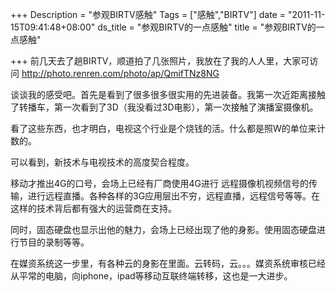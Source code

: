 +++
Description = "参观BIRTV感触"
Tags = ["感触","BIRTV"]
date = "2011-11-15T09:41:48+08:00"
ds_title = "参观BIRTV的一点感触"
title = "参观BIRTV的一点感触"

+++
前几天去了趟BIRTV，顺道拍了几张照片，我放在了我的人人里，大家可访问<a> http://photo.renren.com/photo/ap/QmifTNz8NG</a>

谈谈我的感受吧。首先是看到了很多很多很实用的先进装备。我第一次近距离接触了转播车，第一次看到了3D（我没看过3D电影），第一次接触了演播室摄像机。

看了这些东西，也才明白，电视这个行业是个烧钱的活。什么都是照W的单位来计数的。

可以看到，新技术与电视技术的高度契合程度。

移动才推出4G的口号，会场上已经有厂商使用4G进行 远程摄像机视频信号的传输，进行远程直播。各种各样的3G应用层出不穷，远程直播，远程信号等等。在这样的技术背后都有强大的运营商在支持。

同时，固态硬盘也显示出他的魅力，会场上已经出现了他的身影。使用固态硬盘进行节目的录制等等。

在媒资系统这一步里，有各种云的身影在里面。云转码，云。。。媒资系统审核已经从平常的电脑，向iphone，ipad等移动互联终端转移，这也是一大进步。
